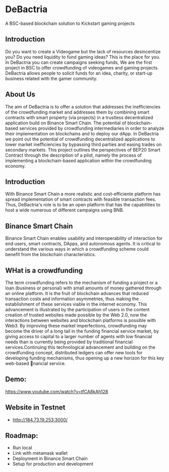 # DeBactria
A BSC-based blockchain solution to Kickstart gaming projects

## Introduction

Do you want to create a Videogame but the lack of resources desincentize you? Do you need liquidity to fund gaming ideas? This is the place for you. 
In DeBactria you can create campaigns seeking funds, We are the first project in BSC to offer crowdfunding of videogames and gaming projects. DeBactria allows people to solicit funds for an idea, charity, or start-up business related with the gamer community. 

## About Us
The aim of DeBactria is to offer a solution that addresses the inefficiencies of the crowdfunding market and addresses them by combining smart contracts with smart property (via projects) in a trustless decentralized application build on Binance Smart Chain. The potential of blockchain-based services provided by crowdfunding intermediaries in order to analyze their implementation on blockchains and to deploy our dApp. In DeBactria we point out the potential of crowdfunding decentralized applications to lower market inefficiencies by bypassing third parties and easing trades on secondary markets. This project outlines the perspectives of BEP20 Smart Contract through the description of a pilot, namely the process of implementing a blockchain-based application within the crowdfunding economy.

## Introduction
With Binance Smart Chain a more realistic and cost-efficiente platform has spread implementation of smart contracts with feasible transaction fees. Thus, DeBactria's role is to be an open platform that has the capabilities to host a wide numerous of different campaigns using BNB.

## Binance Smart Chain
Binance Smart Chain enables usability and interoperability of interaction for end users, smart contracts, DApps, and autonomous agents. It is critical to understand the various ways in which a crowdfunding scheme could benefit from the blockchain characteristics. 

## WHat is a crowdfunding
The term crowdfunding refers to the mechanism of funding a project or a loan (business or personal) with small amounts of money gathered through an online platform. It is the fruit of blockchain advances that reduced transaction costs and information asymmetries, thus making the establishment of these services viable in the internet economy. This advancement is illustrated by the participation of users in the content creation of trusted websites made possible by the Web 2.0, now the interactions between websites and blockchain platforms is possible with Web3. By improving these market imperfections, crowdfunding may become the driver of a long tail in the funding financial service market, by giving access to capital to a larger number of agents with low financial needs than is currently being provided by traditional financial services.Continuing this technological advancement and building on the crowdfunding concept, distributed ledgers can offer new tools for developing funding mechanisms, thus opening up a new horizon for this key web-based nancial service.

## Demo:

https://www.youtube.com/watch?v=tfCA8kAh128

## Website in Testnet
- http://184.73.19.253:3000/ 

## Roadmap:
- Run local
- Link with metamask wallet
- Deployment in Binance Smart Chain
- Setup for production and development
